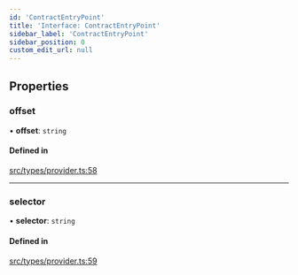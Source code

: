 ```yaml
---
id: 'ContractEntryPoint'
title: 'Interface: ContractEntryPoint'
sidebar_label: 'ContractEntryPoint'
sidebar_position: 0
custom_edit_url: null
---
```


## Properties

### offset

• **offset**: `string`

#### Defined in

[src/types/provider.ts:58](https://github.com/starknet-io/starknet.js/blob/develop/src/types/provider.ts#L58)

---

### selector

• **selector**: `string`

#### Defined in

[src/types/provider.ts:59](https://github.com/starknet-io/starknet.js/blob/develop/src/types/provider.ts#L59)
